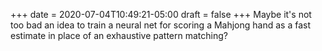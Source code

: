 +++
date = 2020-07-04T10:49:21-05:00
draft = false
+++
Maybe it's not too bad an idea to train a neural net for scoring a Mahjong hand as a fast estimate in place of an exhaustive pattern matching?
